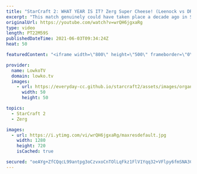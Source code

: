 ```yaml
---
title: "StarCraft 2: WHAT YEAR IS IT? Zerg Super Cheese! (Leenock vs DRG)"
excerpt: "This match genuinely could have taken place a decade ago in StarCraft 2. In this best-of-3 series of Zerg versus Zerg I cast an extremely aggressive series between Leenock and DRG.  Support my work on Patreon: http://www.patreon.com/lowkotv Become a YouTube member: https://lowko.tv/join  My second channel:"
originalUrl: https://youtube.com/watch?v=wrQH6jgxaRg
type: video
length: PT22M59S
publishedDateTime: 2021-06-03T09:34:24Z
heat: 50

featuredContent: "<iframe width=\"800\" height=\"500\" frameborder=\"0\" src=\"https://www.youtube.com/embed/wrQH6jgxaRg\" allow=\"accelerometer; autoplay; encrypted-media; gyroscope; picture-in-picture\" allowfullscreen></iframe>"

provider:
  name: LowkoTV
  domain: lowko.tv
  images:
    - url: https://everyday-cc.github.io/starcraft2/assets/images/organizations/lowko.tv-50x50.jpg
      width: 50
      height: 50

topics:
  - StarCraft 2
  - Zerg

images:
  - url: https://i.ytimg.com/vi/wrQH6jgxaRg/maxresdefault.jpg
    width: 1280
    height: 720
    isCached: true

secured: "oeAYg+ZfCQqcL99antpg3oCzvxoCnTOlLqFkz1FlV1Yqq32+VFlpy6fmSNA3CJwGWX38chFmKabdvUNNOk15BnUuLSCY2EXZusQ4ofi7uIuCXLjRaiOnl0OxUPtvYZDYM76bYfXR36sSV9we7frePclE3+LbnzkCZDvqoCxoK0v9o2Scl/cWvrlrz4VtyYm1ZuEJq90fR6KjEPcCm8ym7zvEtT6kQfzbMcG18qW4hB8Z+pak1otpvz4pnOCrEWj8hcd3Cfki41iciejUJhQHhGv572rXMXylGN8oe6l4YcvDGc3QSVwuKB9irorDeMiUxsyL/tcDAKqYXItKA/vzuTMeQTC9QUXUIxK1S433mKP9tjzu371AgudIuP2JaYZBmihKFamsa2TTXkKVTrhAoCAqiYj7I5/TCaENFeLtjn/RRQqVtPdBnibQyAmAuwBQ;IwMUjVEhBtE7tdxoEwNi4Q=="
---
```


